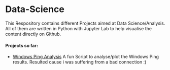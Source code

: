 # Data-Science

This Respository contains different Projects aimed at Data Science/Analysis. All of them are written in Python with Jupyter Lab to help visualise the content directly on Github.

#### Projects so far:
* [Windows Ping Analysis](https://github.com/sebastian-sl/Data-Science/blob/master/Windows%20Ping%20Analysis.ipynb) A fun Script to analyse/plot the Windows Ping results. Resulted cause i was suffering from a bad connection :) 
